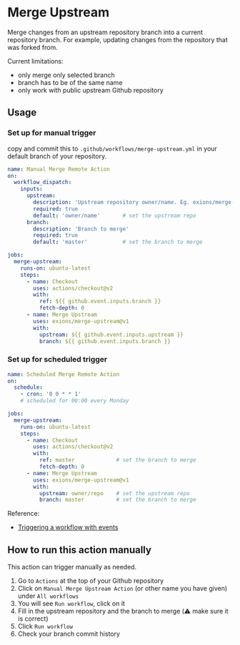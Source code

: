 # Merge Upstream
Merge changes from an upstream repository branch into a current repository branch. For example, updating changes from the repository that was forked from.

Current limitations:
- only merge only selected branch
- branch has to be of the same name
- only work with public upstream Github repository

## Usage

### Set up for manual trigger
copy and commit this to `.github/workflows/merge-upstream.yml` in your default branch of your repository.

```yaml
name: Manual Merge Remote Action
on: 
  workflow_dispatch:
    inputs:
      upstream:
        description: 'Upstream repository owner/name. Eg. exions/merge-upstream'
        required: true
        default: 'owner/name'       # set the upstream repo
      branch:
        description: 'Branch to merge'
        required: true
        default: 'master'           # set the branch to merge

jobs:
  merge-upstream:
    runs-on: ubuntu-latest
    steps: 
      - name: Checkout
        uses: actions/checkout@v2
        with:
          ref: ${{ github.event.inputs.branch }}
          fetch-depth: 0 
      - name: Merge Upstream
        uses: exions/merge-upstream@v1
        with:
          upstream: ${{ github.event.inputs.upstream }}
          branch: ${{ github.event.inputs.branch }}
```

### Set up for scheduled trigger

```yaml
name: Scheduled Merge Remote Action
on: 
  schedule:
    - cron: '0 0 * * 1'
    # scheduled for 00:00 every Monday

jobs:
  merge-upstream:
    runs-on: ubuntu-latest
    steps: 
      - name: Checkout
        uses: actions/checkout@v2
        with:
          ref: master             # set the branch to merge
          fetch-depth: 0 
      - name: Merge Upstream
        uses: exions/merge-upstream@v1
        with:
          upstream: owner/repo    # set the upstream repo
          branch: master          # set the branch to merge
```

Reference: 
- [Triggering a workflow with events](https://docs.github.com/en/actions/configuring-and-managing-workflows/configuring-a-workflow#triggering-a-workflow-with-events)

## How to run this action manually

This action can trigger manually as needed. 

1. Go to `Actions` at the top of your Github repository
2. Click on `Manual Merge Upstream Action` (or other name you have given) under `All workflows`
3. You will see `Run workflow`, click on it
4. Fill in the upstream repository and the branch to merge (⚠️ make sure it is correct)
5. Click `Run workflow`
6. Check your branch commit history
